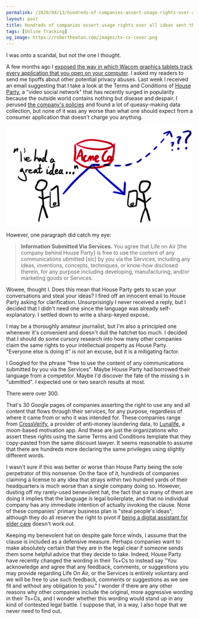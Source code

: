 ```yaml
---
permalink: /2020/04/13/hundreds-of-companies-assert-usage-rights-over-all-ideas/
layout: post
title: Hundreds of companies assert usage rights over all ideas sent through their services
tags: [Online Tracking]
og_image: https://robertheaton.com/images/ts-cs-cover.png
---
```

I was onto a scandal, but not the one I thought.

A few months ago I [exposed the way in which Wacom graphics tablets track every application that you open on your computer][wacom]. I asked my readers to send me tipoffs about other potential privacy abuses. Last week I received an email suggesting that I take a look at the Terms and Conditions of [House Party][houseparty], a "video social network" that has recently surged in popularity because the outside world contains nothing but disease and despair. I perused [the company's policies][houseparty-ts-cs] and found a lot of queasy-making data collection, but none of it was any worse than what one should expect from a consumer application that doesn't charge you anything.

<img src="/images/ts-cs-cover.png" />

However, one paragraph did catch my eye:

> **Information Submitted Via Services.** You agree that Life on Air [the company behind House Party] is free to use the content of any communications ubmitted [sic] by you via the Services, including any ideas, inventions, concepts, techniques, or know-how disclosed therein, for any purpose including developing, manufacturing, and/or marketing goods or Services. 

Wowee, thought I. Does this mean that House Party gets to scan your conversations and steal your ideas? I fired off an innocent email to House Party asking for clarification. Unsurprisingly I never received a reply, but I decided that I didn't need one since the language was already self-explanatory. I settled down to write a sharp-keyed exposé.

I may be a thoroughly amateur journalist, but I'm also a principled one whenever it's convenient and doesn't dull the hatchet too much. I decided that I should do some cursory research into how many other companies claim the same rights to your intellectual property as House Party. "Everyone else is doing it" is not an excuse, but it is a mitigating factor.

I Googled for the phrase "free to use the content of any communications submitted by you via the Services". Maybe House Party had borrowed their language from a competitor. Maybe I'd discover the fate of the missing s in "ubmitted". I expected one or two search results at most. 

There were over 300.

That's 30 Google pages of companies asserting the right to use any and all content that flows through their services, for any purpose, regardless of where it came from or who it was intended for. These companies range from [CrossVerify][crossverify], a provider of anti-money laundering data, to [Lunalife][lunalife], a moon-based motivation app. And these are just the organizations who assert these rights using the same Terms and Conditions template that they copy-pasted from the same discount lawyer. It seems reasonable to assume that there are hundreds more declaring the same privileges using slightly different words.

I wasn't sure if this was better or worse than House Party being the sole perpetrator of this nonsense. On the face of it, hundreds of companies claiming a license to any idea that strays within two hundred yards of their headquarters is much worse than a single company doing so. However, dusting off my rarely-used benevolent hat, the fact that so many of them are doing it implies that the language is legal boilerplate, and that no individual company has any immediate intention of actually invoking the clause. None of these companies' primary business plan is "steal people's ideas", although they do all reserve the right to pivot if [being a digital assistant for elder care][aloecare] doesn't work out.

Keeping my benevolent hat on despite gale force winds, I assume that the clause is included as a defensive measure. Perhaps companies want to make absolutely certain that they are in the legal clear if someone sends them some helpful advice that they decide to take. Indeed, House Party have recently changed the wording in their Ts+Cs to instead say "You acknowledge and agree that any feedback, comments, or suggestions you may provide regarding Life On Air, or the Services is entirely voluntary and we will be free to use such feedback, comments or suggestions as we see fit and without any obligation to you." I wonder if there are any other reasons why other companies include the original, more aggressive wording in their Ts+Cs, and I wonder whether this wording would stand up in any kind of contested legal battle. I suppose that, in a way, I also hope that we never need to find out.

[wacom]: https://robertheaton.com/2020/02/05/wacom-drawing-tablets-track-name-of-every-application-you-open/
[houseparty]: https://houseparty.com/
[houseparty-ts-cs]: https://houseparty.com/privacy/#houseparty-privacy-policy
[crossverify]: https://crossverify.com/privacy-policy/
[lunalife]: http://lunalifeapp.com/en/privacy-policy/
[aloecare]: https://get.aloecare.com/privacy/
